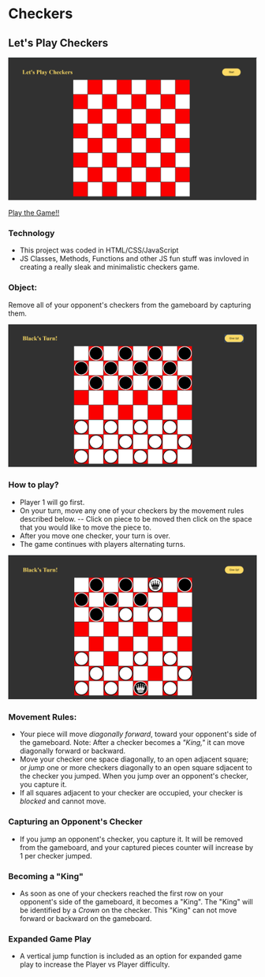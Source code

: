 # Checkers

## Let's Play Checkers

![ScreenShot](screenshots/Checkers_ScreenShot_1.png)

<a href="https://atheismann.github.io/checkers">Play the Game!!</a>

### Technology
-  This project was coded in HTML/CSS/JavaScript
- JS Classes, Methods, Functions and other JS fun stuff was invloved in creating a really sleak and minimalistic checkers game.

### Object:
Remove all of your opponent's checkers from the gameboard by capturing them.

![InitialState](screenshots/Checkers_InitState.png)

### How to play?
- Player 1 will go first.
- On your turn, move any one of your checkers by the movement rules described below. 
-- Click on piece to be moved then click on the space that you would like to move the piece to. 
- After you move one checker, your turn is over.  
- The game continues with players alternating turns.

![GamePlay](screenshots/Checkers_GamePlay.png)

### Movement Rules:
- Your piece will move _diagonally forward_, toward your opponent's side of the gameboard. Note: After a checker becomes a _"King,"_ it can move diagonally forward or backward.
- Move your checker one space diagonally, to an open adjacent square; or _jump_ one or more checkers diagonally to an open square sdjacent to the checker you jumped.  When you jump over an opponent's checker, you capture it.
- If all squares adjacent to your checker are occupied, your checker is _blocked_ and cannot move.

### Capturing an Opponent's Checker
- If you jump an opponent's checker, you capture it.  It will be removed from the gameboard, and your captured pieces counter will increase by 1 per checker jumped.

### Becoming a "King"
- As soon as one of your checkers reached the first row on your opponent's side of the gameboard, it becomes a "King". The "King" will be identified by a _Crown_ on the checker.  This "King" can not move forward or backward on the gameboard.

### Expanded Game Play
- A vertical jump function is included as an option for expanded game play to increase the Player vs Player difficulty.
